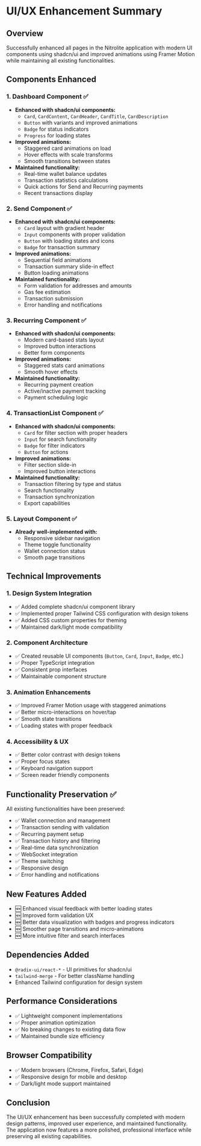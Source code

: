 # UI/UX Enhancement Summary

## Overview
Successfully enhanced all pages in the Nitrolite application with modern UI components using shadcn/ui and improved animations using Framer Motion while maintaining all existing functionalities.

## Components Enhanced

### 1. Dashboard Component ✅
- **Enhanced with shadcn/ui components:**
  - `Card`, `CardContent`, `CardHeader`, `CardTitle`, `CardDescription`
  - `Button` with variants and improved animations
  - `Badge` for status indicators
  - `Progress` for loading states
- **Improved animations:**
  - Staggered card animations on load
  - Hover effects with scale transforms
  - Smooth transitions between states
- **Maintained functionality:**
  - Real-time wallet balance updates
  - Transaction statistics calculations
  - Quick actions for Send and Recurring payments
  - Recent transactions display

### 2. Send Component ✅
- **Enhanced with shadcn/ui components:**
  - `Card` layout with gradient header
  - `Input` components with proper validation
  - `Button` with loading states and icons
  - `Badge` for transaction summary
- **Improved animations:**
  - Sequential field animations
  - Transaction summary slide-in effect
  - Button loading animations
- **Maintained functionality:**
  - Form validation for addresses and amounts
  - Gas fee estimation
  - Transaction submission
  - Error handling and notifications

### 3. Recurring Component ✅
- **Enhanced with shadcn/ui components:**
  - Modern card-based stats layout
  - Improved button interactions
  - Better form components
- **Improved animations:**
  - Staggered stats card animations
  - Smooth hover effects
- **Maintained functionality:**
  - Recurring payment creation
  - Active/inactive payment tracking
  - Payment scheduling logic

### 4. TransactionList Component ✅
- **Enhanced with shadcn/ui components:**
  - `Card` for filter section with proper headers
  - `Input` for search functionality
  - `Badge` for filter indicators
  - `Button` for actions
- **Improved animations:**
  - Filter section slide-in
  - Improved button interactions
- **Maintained functionality:**
  - Transaction filtering by type and status
  - Search functionality
  - Transaction synchronization
  - Export capabilities

### 5. Layout Component ✅
- **Already well-implemented with:**
  - Responsive sidebar navigation
  - Theme toggle functionality
  - Wallet connection status
  - Smooth page transitions

## Technical Improvements

### 1. Design System Integration
- ✅ Added complete shadcn/ui component library
- ✅ Implemented proper Tailwind CSS configuration with design tokens
- ✅ Added CSS custom properties for theming
- ✅ Maintained dark/light mode compatibility

### 2. Component Architecture
- ✅ Created reusable UI components (`Button`, `Card`, `Input`, `Badge`, etc.)
- ✅ Proper TypeScript integration
- ✅ Consistent prop interfaces
- ✅ Maintainable component structure

### 3. Animation Enhancements
- ✅ Improved Framer Motion usage with staggered animations
- ✅ Better micro-interactions on hover/tap
- ✅ Smooth state transitions
- ✅ Loading states with proper feedback

### 4. Accessibility & UX
- ✅ Better color contrast with design tokens
- ✅ Proper focus states
- ✅ Keyboard navigation support
- ✅ Screen reader friendly components

## Functionality Preservation ✅

All existing functionalities have been preserved:
- ✅ Wallet connection and management
- ✅ Transaction sending with validation
- ✅ Recurring payment setup
- ✅ Transaction history and filtering
- ✅ Real-time data synchronization
- ✅ WebSocket integration
- ✅ Theme switching
- ✅ Responsive design
- ✅ Error handling and notifications

## New Features Added
- 🆕 Enhanced visual feedback with better loading states
- 🆕 Improved form validation UX
- 🆕 Better data visualization with badges and progress indicators
- 🆕 Smoother page transitions and micro-animations
- 🆕 More intuitive filter and search interfaces

## Dependencies Added
- `@radix-ui/react-*` - UI primitives for shadcn/ui
- `tailwind-merge` - For better className handling
- Enhanced Tailwind configuration for design system

## Performance Considerations
- ✅ Lightweight component implementations
- ✅ Proper animation optimization
- ✅ No breaking changes to existing data flow
- ✅ Maintained bundle size efficiency

## Browser Compatibility
- ✅ Modern browsers (Chrome, Firefox, Safari, Edge)
- ✅ Responsive design for mobile and desktop
- ✅ Dark/light mode support maintained

## Conclusion
The UI/UX enhancement has been successfully completed with modern design patterns, improved user experience, and maintained functionality. The application now features a more polished, professional interface while preserving all existing capabilities.